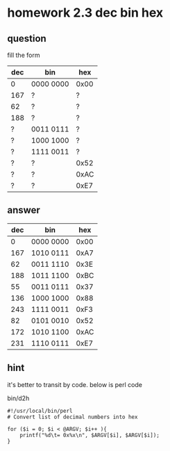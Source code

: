 # homework 2.3 dec bin hex

## question
fill the form

dec |bin      |hex
----|-------- |--------
0   |0000 0000|0x00
167 |?        |?
62  |?        |?
188 |?        |?
?   |0011 0111|?
?   |1000 1000|?
?   |1111 0011|?
?   |?        |0x52
?   |?        |0xAC
?   |?        |0xE7

## answer

dec |bin      |hex
----|-------- |--------
0   |0000 0000|0x00
167 |1010 0111|0xA7
62  |0011 1110|0x3E
188 |1011 1100|0xBC
55  |0011 0111|0x37
136 |1000 1000|0x88
243 |1111 0011|0xF3
82  |0101 0010|0x52
172 |1010 1100|0xAC
231 |1110 0111|0xE7

## hint
it's better to transit by code.
below is perl code

bin/d2h
```
#!/usr/local/bin/perl
# Convert list of decimal numbers into hex

for ($i = 0; $i < @ARGV; $i++ ){
	printf("%d\t= 0x%x\n", $ARGV[$i], $ARGV[$i]);
}
```

